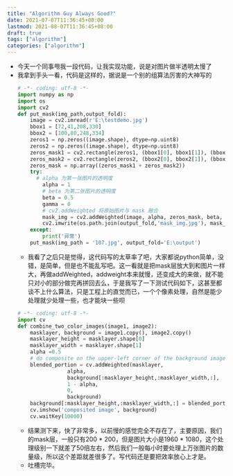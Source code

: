 ```yaml
---
title: "Algorithm Guy Always Good?"
date: 2021-07-07T11:36:45+08:00
lastmod: 2021-08-07T11:36:45+08:00
draft: true
tags: ["algorithm"]
categories: ["algorithm"]
---
```

* 今天一个同事甩我一段代码，让我实现功能，说是对图片做半透明太慢了
* 我拿到手头一看，代码是这样的，据说是一个别的组算法厉害的大神写的
  ```python
  # -*- coding: utf-8 -*-
  import numpy as np
  import os
  import cv2
  def put_mask(img_path,output_fold):
      image = cv2.imread(r'E:\testdemo.jpg')
      bbox1 = [72,41,208,330]
      bbox2 = [100,80,248,334]
      zeros1 = np.zeros((image.shape), dtype=np.uint8)
      zeros2 = np.zeros((image.shape), dtype=np.uint8)
      zeros_mask1 = cv2.rectangle(zeros1, (bbox1[0], bbox1[1]), (bbox1[2], bbox1[3]),color=(0,0,255), thickness=-1 ) 
      zeros_mask2 = cv2.rectangle(zeros2, (bbox2[0], bbox2[1]), (bbox2[2], bbox2[3]),color=(0, 255, 0), thickness=-1)
      zeros_mask = np.array((zeros_mask1 + zeros_mask2))
      try:
        # alpha 为第一张图片的透明度
          alpha = 1
          # beta 为第二张图片的透明度
          beta = 0.5
          gamma = 0
          # cv2.addWeighted 将原始图片与 mask 融合
          mask_img = cv2.addWeighted(image, alpha, zeros_mask, beta, gamma)
          cv2.imwrite(os.path.join(output_fold,'mask_img.jpg'), mask_img)
      except:
          print('异常')
      put_mask(img_path = '107.jpg', output_fold='E:\output')
  ```
  * 我看了之后只是觉得，这代码写的太草率了吧，大家都说python简单，没错，是简单，但是也不能乱写吧。这一看就是把mask层放大到和图片一样大，再做addWeighted，addweight本来就慢，还变成大的来做，就不能只对小的部分做完再拼回去么，于是我写了一下测试代码如下，这甚至都谈不上什么算法，只是工程上的直觉而已，一个个像素处理，自然是能少处理就少处理一些，也才能块一些呗
  ```python
  # -*- coding: utf-8 -*-
  import cv
  def combine_two_color_images(image1, image2):
      masklayer, background = image1.copy(), image2.copy()
      masklayer_height = masklayer.shape[0]
      masklayer_width = masklayer.shape[1]
      alpha =0.5
      # do composite on the upper-left corner of the background image.
      blended_portion = cv.addWeighted(masklayer,
                  alpha,
                  background[:masklayer_height,:masklayer_width,:],
                  1 - alpha,
                  0,
                  background)
      background[:masklayer_height,:masklayer_width,:] = blended_portion
      cv.imshow('composited image', background)
      cv.waitKey(10000)
  ```
  * 结果测下来，快了非常多，以前慢的感觉完全不存在了，主要原因，我们的mask层，一般只有200 * 200，但是图片大小是1960 * 1080，这个处理级别一下就差了50倍左右，然后我们一般每小时要处理上万张图片的数量级，所以这个差距就差很多了。写代码还是要把效率放心上才是。
  * 吐槽完毕。